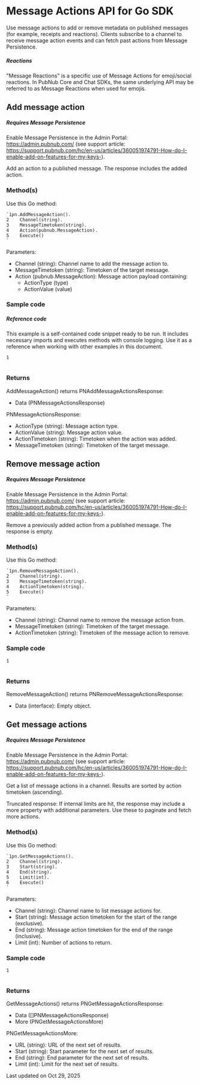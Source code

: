 # Message Actions API for Go SDK

Use message actions to add or remove metadata on published messages (for example, receipts and reactions). Clients subscribe to a channel to receive message action events and can fetch past actions from Message Persistence.

##### Reactions
"Message Reactions" is a specific use of Message Actions for emoji/social reactions. In PubNub Core and Chat SDKs, the same underlying API may be referred to as Message Reactions when used for emojis.

## Add message action

##### Requires Message Persistence
Enable Message Persistence in the Admin Portal: https://admin.pubnub.com/ (see support article: https://support.pubnub.com/hc/en-us/articles/360051974791-How-do-I-enable-add-on-features-for-my-keys-).

Add an action to a published message. The response includes the added action.

### Method(s)

Use this Go method:
```
`1pn.AddMessageAction().  
2    Channel(string).  
3    MessageTimetoken(string).  
4    Action(pubnub.MessageAction).  
5    Execute()  
`
```

Parameters:
- Channel (string): Channel name to add the message action to.
- MessageTimetoken (string): Timetoken of the target message.
- Action (pubnub.MessageAction): Message action payload containing:
  - ActionType (type)
  - ActionValue (value)

### Sample code

##### Reference code
This example is a self-contained code snippet ready to be run. It includes necessary imports and executes methods with console logging. Use it as a reference when working with other examples in this document.
```
1
  

```

### Returns

AddMessageAction() returns PNAddMessageActionsResponse:
- Data (PNMessageActionsResponse)

PNMessageActionsResponse:
- ActionType (string): Message action type.
- ActionValue (string): Message action value.
- ActionTimetoken (string): Timetoken when the action was added.
- MessageTimetoken (string): Timetoken of the target message.

## Remove message action

##### Requires Message Persistence
Enable Message Persistence in the Admin Portal: https://admin.pubnub.com/ (see support article: https://support.pubnub.com/hc/en-us/articles/360051974791-How-do-I-enable-add-on-features-for-my-keys-).

Remove a previously added action from a published message. The response is empty.

### Method(s)

Use this Go method:
```
`1pn.RemoveMessageAction().  
2    Channel(string).  
3    MessageTimetoken(string).  
4    ActionTimetoken(string).  
5    Execute()  
`
```

Parameters:
- Channel (string): Channel name to remove the message action from.
- MessageTimetoken (string): Timetoken of the target message.
- ActionTimetoken (string): Timetoken of the message action to remove.

### Sample code
```
1
  

```

### Returns

RemoveMessageAction() returns PNRemoveMessageActionsResponse:
- Data (interface): Empty object.

## Get message actions

##### Requires Message Persistence
Enable Message Persistence in the Admin Portal: https://admin.pubnub.com/ (see support article: https://support.pubnub.com/hc/en-us/articles/360051974791-How-do-I-enable-add-on-features-for-my-keys-).

Get a list of message actions in a channel. Results are sorted by action timetoken (ascending).

Truncated response:
If internal limits are hit, the response may include a more property with additional parameters. Use these to paginate and fetch more actions.

### Method(s)

Use this Go method:
```
`1pn.GetMessageActions().  
2    Channel(string).  
3    Start(string).  
4    End(string).  
5    Limit(int).  
6    Execute()  
`
```

Parameters:
- Channel (string): Channel name to list message actions for.
- Start (string): Message action timetoken for the start of the range (exclusive).
- End (string): Message action timetoken for the end of the range (inclusive).
- Limit (int): Number of actions to return.

### Sample code
```
1
  

```

### Returns

GetMessageActions() returns PNGetMessageActionsResponse:
- Data ([]PNMessageActionsResponse)
- More (PNGetMessageActionsMore)

PNGetMessageActionsMore:
- URL (string): URL of the next set of results.
- Start (string): Start parameter for the next set of results.
- End (string): End parameter for the next set of results.
- Limit (int): Limit for the next set of results.

Last updated on Oct 29, 2025